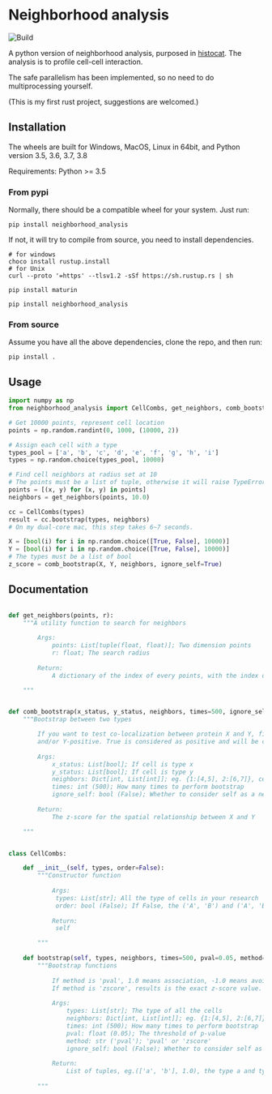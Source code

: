 # Neighborhood analysis

![Build](https://github.com/Mr-Milk/neighborhood_analysis/workflows/Build/badge.svg)

A python version of neighborhood analysis, purposed in [histocat](https://www.nature.com/articles/nmeth.4391). The analysis is 
to profile cell-cell interaction.

The safe parallelism has been implemented, so no need to do multiprocessing yourself.

(This is my first rust project, suggestions are welcomed.)

## Installation

The wheels are built for Windows, MacOS, Linux in 64bit, and Python version 3.5, 3.6, 3.7, 3.8

Requirements: Python >= 3.5

### From pypi

Normally, there should be a compatible wheel for your system. Just run:

```shell script
pip install neighborhood_analysis
```

If not, it will try to compile from source, you need to install dependencies.

```shell script
# for windows
choco install rustup.install
# for Unix
curl --proto '=https' --tlsv1.2 -sSf https://sh.rustup.rs | sh

pip install maturin

pip install neighborhood_analysis
```


### From source

Assume you have all the above dependencies, clone the repo, and then run:

```shell script
pip install .
```

## Usage

```python
import numpy as np
from neighborhood_analysis import CellCombs, get_neighbors, comb_bootstrap

# Get 10000 points, represent cell location
points = np.random.randint(0, 1000, (10000, 2))

# Assign each cell with a type
types_pool = ['a', 'b', 'c', 'd', 'e', 'f', 'g', 'h', 'i']
types = np.random.choice(types_pool, 10000)

# Find cell neighbors at radius set at 10
# The points must be a list of tuple, otherwise it will raise TypeError
points = [(x, y) for (x, y) in points]
neighbors = get_neighbors(points, 10.0)

cc = CellCombs(types)
result = cc.bootstrap(types, neighbors)
# On my dual-core mac, this step takes 6~7 seconds.

X = [bool(i) for i in np.random.choice([True, False], 10000)]
Y = [bool(i) for i in np.random.choice([True, False], 10000)]
# The types must be a list of bool
z_score = comb_bootstrap(X, Y, neighbors, ignore_self=True)

```

## Documentation

```python

def get_neighbors(points, r):
    """A utility function to search for neighbors
    
        Args:
            points: List[tuple(float, float)]; Two dimension points
            r: float; The search radius
    
        Return:
            A dictionary of the index of every points, with the index of its neighbors

    """


def comb_bootstrap(x_status, y_status, neighbors, times=500, ignore_self=False):
    """Bootstrap between two types

        If you want to test co-localization between protein X and Y, first determine if the cell is X-positive
        and/or Y-positive. True is considered as positive and will be counted.
    
        Args:
            x_status: List[bool]; If cell is type x
            y_status: List[bool]; If cell is type y
            neighbors: Dict[int, List[int]]; eg. {1:[4,5], 2:[6,7]}, cell at index 1 has neighbor cells from index 4 and 5
            times: int (500); How many times to perform bootstrap
            ignore_self: bool (False); Whether to consider self as a neighbor
        
        Return:
            The z-score for the spatial relationship between X and Y

    """


class CellCombs:

    def __init__(self, types, order=False):
        """Constructor function
        
            Args:
             types: List[str]; All the type of cells in your research
             order: bool (False); If False, the ('A', 'B') and ('A', 'B') is the same.
            
            Return:
             self

        """
    
    def bootstrap(self, types, neighbors, times=500, pval=0.05, method="pval", ignore_self=False):
        """Bootstrap functions
        
            If method is 'pval', 1.0 means association, -1.0 means avoidance.
            If method is 'zscore', results is the exact z-score value.
            
            Args:
                types: List[str]; The type of all the cells
                neighbors: Dict[int, List[int]]; eg. {1:[4,5], 2:[6,7]}, cell at index 1 has neighbor cells from index 4 and 5
                times: int (500); How many times to perform bootstrap
                pval: float (0.05); The threshold of p-value
                method: str ('pval'); 'pval' or 'zscore'
                ignore_self: bool (False); Whether to consider self as a neighbor
            
            Return:
                List of tuples, eg.(['a', 'b'], 1.0), the type a and type b has a relationship as association
        
        """

```
